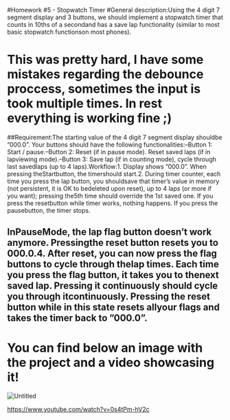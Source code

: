 #Homework #5 - Stopwatch Timer
  #General description:Using the 4 digit 7 segment display and 3 buttons, we should implement a stopwatch timer that counts in 10ths of a secondand has a save lap functionality (similar to most basic stopwatch functionson most phones).
  # This was pretty hard, I have some mistakes regarding the debounce proccess, sometimes the input is took multiple times. In rest everything is working fine ;)
  ##Requirement:The starting value of the 4 digit 7 segment display shouldbe ”000.0”.  Your buttons should have the following functionalities:–Button 1:  Start / pause.–Button  2:   Reset  (if  in  pause  mode).   Reset  saved  laps  (if  in  lapviewing mode).–Button 3:  Save lap (if in counting mode), cycle through last savedlaps (up to 4 laps).Workflow:1.  Display shows ”000.0”.  When pressing theStartbutton, the timershould start.2.  During timer counter, each time you press the lap button, you shouldsave  that  timer’s  value  in  memory  (not  persistent,  it  is  OK  to  bedeleted upon reset), up to 4 laps (or more if you want); pressing the5th  time  should  override  the  1st  saved  one.   If  you  press  the  resetbutton while timer works, nothing happens.  If you press the pausebutton, the timer stops.
  ## InPauseMode, the lap flag button doesn’t work anymore.  Pressingthe reset button resets you to 000.0.4.  After reset, you can now press the flag buttons to cycle through thelap times.  Each time you press the flag button, it takes you to thenext saved lap.  Pressing it continuously should cycle you through itcontinuously.  Pressing the reset button while in this state resets allyour flags and takes the timer back to ”000.0”.
  # You can find below an image with the project and a video showcasing it!
  ![Untitled](https://github.com/alexncrsc/IntroductionToRobotics/assets/61351673/7033b629-b69f-443d-8a42-d91d26d870ec)

  https://www.youtube.com/watch?v=0s4tPm-hV2c

